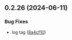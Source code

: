 ## 0.2.26 (2024-06-11)


### Bug Fixes

* log tag ([8a4cf10](https://github.com/tiavina-mika/check-password-complexity/commit/8a4cf10e81982ccd6766554f3e8f9bc909259977))



